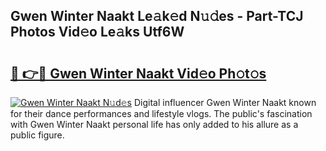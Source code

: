 ## Gwen Winter Naakt Le𝚊k𝚎d N𝚞𝚍es - Part-TCJ Photos Vid𝚎o Le𝚊ks Utf6W

# <h2><a href="http://fb1vrp.evod.top/?m=Gwen+Winter+Naakt">🔗 👉🔴 Gwen Winter Naakt Vid𝚎o Ph𝚘t𝚘s</a></h2>

[![Gwen Winter Naakt N𝚞d𝚎s](https://i.imgur.com/8V9OHl7.gif)](http://fb1vrp.evod.top/?m=Gwen+Winter+Naakt)
Digital influencer Gwen Winter Naakt known for their dance performances and lifestyle vlogs. The public's fascination with Gwen Winter Naakt personal life has only added to his allure as a public figure. 
